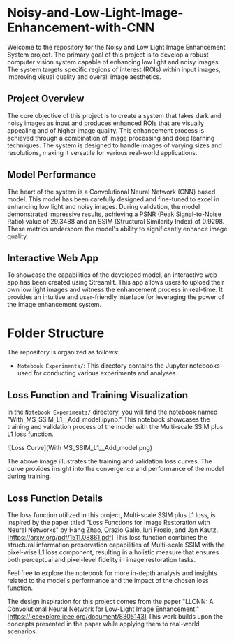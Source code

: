 # Noisy-and-Low-Light-Image-Enhancement-with-CNN

Welcome to the repository for the Noisy and Low Light Image Enhancement System project. The primary goal of this project is to develop a robust computer vision system capable of enhancing low light and noisy images. The system targets specific regions of interest (ROIs) within input images, improving visual quality and overall image aesthetics.

## Project Overview

The core objective of this project is to create a system that takes dark and noisy images as input and produces enhanced ROIs that are visually appealing and of higher image quality. This enhancement process is achieved through a combination of image processing and deep learning techniques. The system is designed to handle images of varying sizes and resolutions, making it versatile for various real-world applications.

## Model Performance

The heart of the system is a Convolutional Neural Network (CNN) based model. This model has been carefully designed and fine-tuned to excel in enhancing low light and noisy images. During validation, the model demonstrated impressive results, achieving a PSNR (Peak Signal-to-Noise Ratio) value of 29.3488 and an SSIM (Structural Similarity Index) of 0.9298. These metrics underscore the model's ability to significantly enhance image quality.

## Interactive Web App

To showcase the capabilities of the developed model, an interactive web app has been created using Streamlit. This app allows users to upload their own low light images and witness the enhancement process in real-time. It provides an intuitive and user-friendly interface for leveraging the power of the image enhancement system.

# Folder Structure

The repository is organized as follows:

- `Notebook Experiments/`: This directory contains the Jupyter notebooks used for conducting various experiments and analyses.

## Loss Function and Training Visualization

In the `Notebook Experiments/` directory, you will find the notebook named "With_MS_SSIM_L1__Add_model.ipynb." This notebook showcases the training and validation process of the model with the Multi-scale SSIM plus L1 loss function.

![Loss Curve](With MS_SSIM_L1__Add_model.png)

The above image illustrates the training and validation loss curves. The curve provides insight into the convergence and performance of the model during training.

## Loss Function Details

The loss function utilized in this project, Multi-scale SSIM plus L1 loss, is inspired by the paper titled "Loss Functions for Image Restoration with Neural Networks" by Hang Zhao, Orazio Gallo, Iuri Frosio, and Jan Kautz. [https://arxiv.org/pdf/1511.08861.pdf] This loss function combines the structural information preservation capabilities of Multi-scale SSIM with the pixel-wise L1 loss component, resulting in a holistic measure that ensures both perceptual and pixel-level fidelity in image restoration tasks.

Feel free to explore the notebook for more in-depth analysis and insights related to the model's performance and the impact of the chosen loss function.

The design inspiration for this project comes from the paper "LLCNN: A Convolutional Neural Network for Low-Light Image Enhancement." [https://ieeexplore.ieee.org/document/8305143] This work builds upon the concepts presented in the paper while applying them to real-world scenarios.

